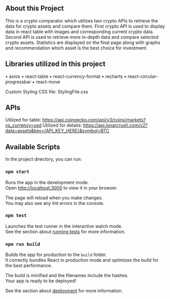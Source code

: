 ## About this Project
This is a crypto comparator which utilizes two crypto APIs to retrieve the data for crypto assets and compare them. First crypto API is used to display data in react table with images and corresponding current crypto data. Second API is used to retrieve more in-depth data and compare selected crypto assets. Statistics are displayed on the final page along with graphs and recommendation which asset is the best choice for investment.

## Libraries utilized in this project
•	axios
•	react-table
•	react-currency-format
•	recharts
•	react-circular-progressbar
•	react-move

Custom Styling CSS file: StylingFile.css

## APIs
Utilized for table: https://api.coingecko.com/api/v3/coins/markets?vs_currency=usd
Utilized for details: https://api.lunarcrush.com/v2?data=assets&key={API_KEY_HERE}&symbol=BTC

## Available Scripts

In the project directory, you can run:

### `npm start`

Runs the app in the development mode.\
Open [http://localhost:3000](http://localhost:3000) to view it in your browser.

The page will reload when you make changes.\
You may also see any lint errors in the console.

### `npm test`

Launches the test runner in the interactive watch mode.\
See the section about [running tests](https://facebook.github.io/create-react-app/docs/running-tests) for more information.

### `npm run build`

Builds the app for production to the `build` folder.\
It correctly bundles React in production mode and optimizes the build for the best performance.

The build is minified and the filenames include the hashes.\
Your app is ready to be deployed!

See the section about [deployment](https://facebook.github.io/create-react-app/docs/deployment) for more information.
